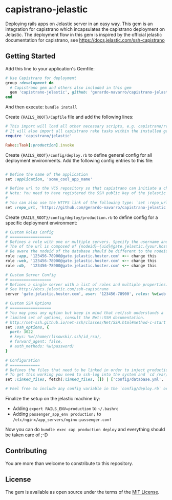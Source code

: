 # capistrano-jelastic

Deploying rails apps on Jelastic server in an easy way. This gem is an integration for capistrano which incapsulates the capistrano deployment on Jelastic. The deployment flow in this gem is inspired by the official jelastic documentation for capistrano, see https://docs.jelastic.com/ssh-capistrano

## Getting Started

Add this line to your application's Gemfile:

```ruby
# Use Capistrano for deployment
group :development do
  # Capistrano gem and others also included in this gem 
  gem 'capistrano-jelastic', github: 'gerardo-navarro/capistrano-jelastic'
end
```

And then execute: `bundle install`

Create `{RAILS_ROOT}/Capfile` file and add the following lines:
```ruby
# This import will load all other necessary scripts, e.g. capistrano/rvm or capistrano/bundler
# It will also import all capistrano rake tasks within the installed gems (lib/capistrano/tasks/*.rake)
require 'capistrano/jelastic'

Rake::Task[:production].invoke
```

Create `{RAILS_ROOT}/config/deploy.rb` to define general config for all deployment environments. Add the following config entries to this file:
```ruby

# Define the name of the application
set :application, 'some_cool_app_name'

# Define url to the VCS repository so that capistrano can initiate a checkout; git is autmatically set as version control system
# Note: You need to have registered the SSH public key of the jelastic nginx server to the specified source code repository. Otherwise, you’ll get a “Permission denied” error. If there is no public SSH key on the jelastic machine, you need to perform `ssh-keygen` and copy & paste `~/.ssh/id_rsa.pub` in your repository.
# 
# You can also use the HTTPS link of the following type: `set :repo_url, "https://example.net/GIT_user_name/repo_name.git"`
set :repo_url, 'https://github.com/gerardo-navarro/capistrano-jelastic'
```

Create `{RAILS_ROOT}/config/deploy/production.rb` to define config for a specific deployment environment:
```ruby
# Custom Roles Config
# ==================
# Defines a role with one or multiple servers. Specify the username and a domain or IP for the server.
# The of the url is composed of {nodeid}-{uid}@gate.jelastic.{your.hoster}, where `nodeid` is the node ID value of the Apache application server container in your environment and `uid` is the number before @ symbol in your SSH connection string.
# Be aware the nodeid of the database should be different to the nodeid of the `app` and `web` role
role :app, '123456-78900@gate.jelastic.hoster.com' <-- change this
role :web, '123456-78900@gate.jelastic.hoster.com' <-- change this
role :db,  '123456-78900@gate.jelastic.hoster.com' <-- change this

# Custom Server Config
# ==================
# Defines a single server with a list of roles and multiple properties.
# See http://docs.jelastic.com/ssh-capistrano
server 'gate.jelastic.hoster.com', user: '123456-78900', roles: %w{web app} <-- change this

# Custom SSH Options
# ==================
# You may pass any option but keep in mind that net/ssh understands a
# limited set of options, consult the Net::SSH documentation.
# http://net-ssh.github.io/net-ssh/classes/Net/SSH.html#method-c-start
set :ssh_options, {
  port: 3022
  # keys: %w(/home/rlisowski/.ssh/id_rsa),
  # forward_agent: false,
  # auth_methods: %w(password)
}

# Configuration
# =============
# Defines the files that need to be linked in order to inject production properties from the folder `/var/www/webroot/shared/config/`
# To get this working you need to ssh-log into the system and `cd /var/www/webroot/shared/config`. Then create the production files you need, e.g. `/var/www/webroot/shared/config/database.yml` or `/var/www/webroot/shared/config/secrets.yml`
set :linked_files, fetch(:linked_files, []) | ['config/database.yml', 'config/secrets.yml']

# Feel free to include any config variable in the `config/deploy.rb` or in config/deploy/*.rb to customize your setup. This variables will override the default values defined in `lib/capistrano/tasks/capistrano_jelastic_defaults.cap`. For available Capistrano configuration variables see the documentation page: http://capistranorb.com/documentation/getting-started/configuration/
```

Finalize the setup on the jelastic machine by:
- Adding `export RAILS_ENV=production` to `~/.bashrc`
- Adding `passenger_app_env production;` to `/etc/nginx/app_servers/nginx-passenger.conf`

Now you can do `bundle exec cap production deploy` and everything should be taken care of ;-D

## Contributing

You are more than welcome to constribute to this repository.

## License

The gem is available as open source under the terms of the [MIT License](http://opensource.org/licenses/MIT).